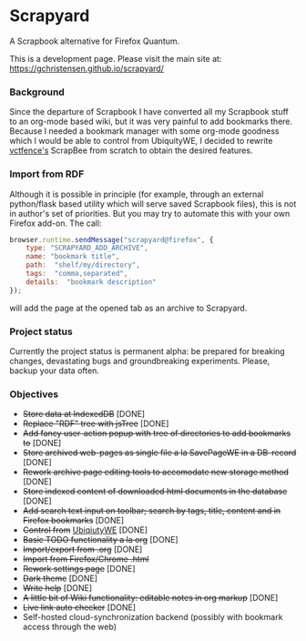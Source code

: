 # Scrapyard

A Scrapbook alternative for Firefox Quantum.

This is a development page. Please visit the main site at: https://gchristensen.github.io/scrapyard/

### Background

Since the departure of Scrapbook I have converted all my Scrapbook stuff to an org-mode
based wiki, but it was very painful to add bookmarks there. Because I needed a bookmark 
manager with some org-mode goodness which I would be able to control from UbiquityWE, 
I decided to rewrite [vctfence's](https://github.com/vctfence) ScrapBee from scratch to obtain the desired features.

### Import from RDF

Although it is possible in principle (for example, through an external python/flask
based utility which will serve saved Scrapbook files), this is not in author's 
set of priorities. But you may try to automate this with your own Firefox add-on. The call: 

```javascript
browser.runtime.sendMessage("scrapyard@firefox", {
    type: "SCRAPYARD_ADD_ARCHIVE",
    name: "bookmark title",
    path:  "shelf/my/directory",
    tags:  "comma,separated",
    details:  "bookmark description"
});
``` 

will add the page at the opened tab as an archive to Scrapyard.

### Project status

Currently the project status is permanent alpha: be prepared for breaking changes, devastating bugs and 
groundbreaking experiments. Please, backup your data often.

### Objectives

* ~~Store data at IndexedDB~~ [DONE]
* ~~Replace "RDF" tree with jsTree~~ [DONE]
* ~~Add fancy user-action popup with tree of directories to add bookmarks to~~ [DONE]
* ~~Store archived web-pages as single file a la SavePageWE in a DB-record~~ [DONE]
* ~~Rework archive page editing tools to accomodate new storage method~~ [DONE]
* ~~Store indexed content of downloaded html documents in the database~~ [DONE]
* ~~Add search text input on toolbar; search by tags, title, content and in Firefox bookmarks~~ [DONE]
* ~~Control from~~ [UbiqiutyWE](https://gchristensen.github.io/ubiquitywe/) [DONE]
* ~~Basic TODO functionality a la org~~ [DONE]
* ~~Import/export from .org~~ [DONE]
* ~~Import from Firefox/Chrome .html~~
* ~~Rework settings page~~ [DONE]
* ~~Dark theme~~ [DONE]
* ~~Write help~~ [DONE]
* ~~A little bit of Wiki functionality: editable notes in org markup~~ [DONE]
* ~~Live link auto checker~~ [DONE]
* Self-hosted cloud-synchronization backend (possibly with bookmark access through the web)
